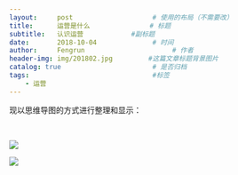 ```yaml
---
layout:     post                    # 使用的布局（不需要改）
title:      运营是什么               # 标题 
subtitle:   认识运营            #副标题
date:       2018-10-04              # 时间
author:     Fengrun                      # 作者
header-img: img/201802.jpg         #这篇文章标题背景图片
catalog: true                       # 是否归档
tags:                               #标签
    - 运营
---
```


现以思维导图的方式进行整理和显示：

<br/>

![](https://s1.ax1x.com/2018/10/04/i8914x.png)

![](https://s1.ax1x.com/2018/10/04/i89UDH.png)
